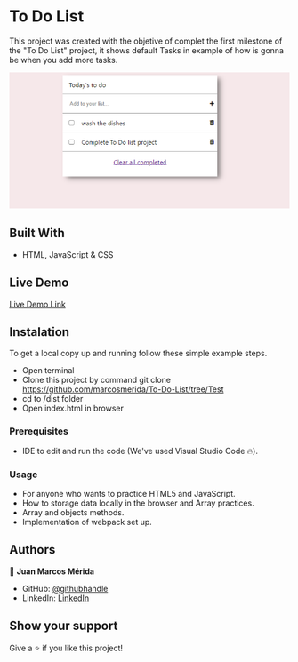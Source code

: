 # To Do List

This project was created with the objetive of complet the first milestone of the "To Do List" project, it shows default Tasks in example of how is gonna be when you add more tasks.

![screenshot](screenshots/screenshot.png)

## Built With

- HTML, JavaScript & CSS

## Live Demo

[Live Demo Link](https://marcosmerida.github.io/To-Do-List/)

## Instalation

To get a local copy up and running follow these simple example steps.
- Open terminal
- Clone this project by command git clone https://github.com/marcosmerida/To-Do-List/tree/Test
- cd to /dist folder
- Open index.html in browser

### Prerequisites

- IDE to edit and run the code (We've used Visual Studio Code 🔥).

### Usage

- For anyone who wants to practice HTML5 and JavaScript.
- How to storage data locally in the browser and Array practices.
- Array and objects methods.
- Implementation of webpack set up.

## Authors

👤 **Juan Marcos Mérida**

- GitHub: [@githubhandle](https://github.com/marcosmerida)
- LinkedIn: [LinkedIn](https://linkedin.com/in/marcos-merida-219437206/)

## Show your support

Give a ⭐️ if you like this project!
